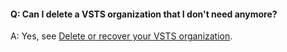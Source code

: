 #### Q:	Can I delete a VSTS organization that I don't need anymore? 

A:	Yes, see [Delete or recover your VSTS organization](/vsts/organizations/accounts/delete-your-vsts-organization).